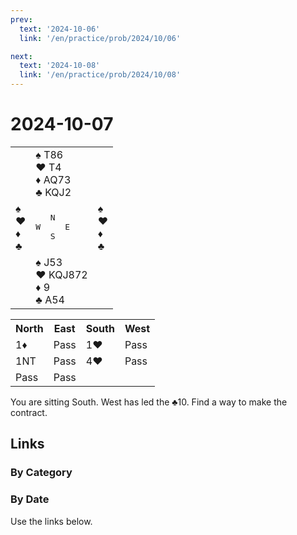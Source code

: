 ```yaml
---
prev:
  text: '2024-10-06'
  link: '/en/practice/prob/2024/10/06'

next:
  text: '2024-10-08'
  link: '/en/practice/prob/2024/10/08'
---
```


# 2024-10-07

<table class="deal">
	<tr>
		<td></td>
		<td>♠ T86<br>♥ T4<br>♦ AQ73<br>♣ KQJ2</td>
		<td></td>
	</tr>
	<tr>
		<td>♠ <br>♥ <br>♦ <br>♣ </td>
		<td><pre>   N<br>W     E<br>   S</pre></td>
		<td>♠ <br>♥ <br>♦ <br>♣ </td>
	</tr>
	<tr>
		<td></td>
		<td>♠ J53<br>♥ KQJ872<br>♦ 9<br>♣ A54</td>
		<td></td>
	</tr>
</table>

<table class="auction">
	<tr>
		<th>North</th>
		<th>East</th>
		<th>South</th>
		<th>West</th>
	</tr>
	<tr>
		<td>1♦</td>
		<td>Pass</td>
		<td>1♥</td>
		<td>Pass</td>
	</tr>
	<tr>
		<td>1NT</td>
		<td>Pass</td>
		<td>4♥</td>
		<td>Pass</td>
	</tr>
	<tr>
		<td>Pass</td>
		<td>Pass</td>
		<td></td>
		<td></td>
	</tr>
</table>

You are sitting South. West has led the ♣10. Find a way to make the contract.

## Links

[<Badge type="tip" text="Check Solution"/>](/en/learning/prob/2024/10/07)

### By Category

[<Badge type="tip" text="<--"/>](/en/practice/prob/2024/10/04)
[<Badge type="tip" text="Calendar"/>](/en/practice/calendar/2024/10)
[<Badge type="info" text="-->"/>](/en/practice/prob/2024/10/07#links)

### By Date

Use the links below.